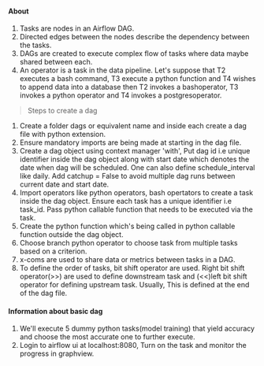 #### About
1. Tasks are nodes in an Airflow DAG.
2. Directed edges between the nodes describe the dependency between the tasks.
3. DAGs are created to execute complex flow of tasks where data maybe shared between each.
4. An operator is a task in the data pipeline. Let's suppose that T2 executes a bash command, T3 execute a python function and T4 wishes to append data into a database then T2 invokes a bashoperator, T3 invokes a python operator and T4 invokes a postgresoperator.


> Steps to create a dag
1. Create a folder dags or equivalent name and inside each create a dag file with python extension.
2. Ensure mandatory imports are being made at starting in the dag file.
3. Create a dag object using context manager 'with', Put dag id i.e unique identifier inside the dag object along with start date which denotes the date when dag will be scheduled. One can also define schedule_interval like daily. Add catchup = False to avoid multiple dag runs between current date and start date.
4. Import operators like python operators, bash opertators to create a task inside the dag object. Ensure each task has a unique identifier i.e task_id. Pass python callable function that needs to be executed via the task.
5. Create the python function which's being called in python callable function outside the dag object. 
6. Choose branch python operator to choose task from multiple tasks based on a criterion.
7. x-coms are used to share data or metrics between tasks in a DAG.
8. To define the order of tasks, bit shift operator are used. Right bit shift operator(>>) are used to define downstream task and (<<)left bit shift operator for defining upstream task. Usually, This is defined at the end of the dag file.

#### Information about basic dag
1. We'll execute 5 dummy python tasks(model training) that yield accuracy and choose the most accurate one to further execute.
2. Login to airflow ui at localhost:8080, Turn on the task and monitor the progress in graphview.